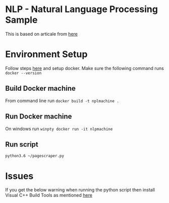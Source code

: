 # NLP - Natural Language Processing Sample

This is based on articale from [here](https://stackabuse.com/implementing-word2vec-with-gensim-library-in-python/)

# Environment Setup

Follow steps [here](https://docs.docker.com/get-started/) and setup docker.
Make sure the following command runs `docker --version`

## Build Docker machine

From command line run `docker build -t nplmachine .`

## Run Docker machine

On windows run `winpty docker run -it nlpmachine`

## Run script

`python3.6 ~/pagescraper.py`

# Issues

If you get the below warning when running the python script then install Visual C++ Build Tools as mentioned [here](https://bebound.github.io/posts/enable-c-extension-for-gensim-on-windows/)
